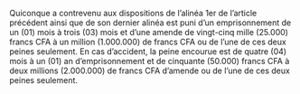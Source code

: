Quiconque a contrevenu aux dispositions de l’alinéa 1er de l’article précédent ainsi que de son dernier alinéa est puni d’un emprisonnement de un (01) mois à trois (03) mois et d’une amende de vingt-cinq mille (25.000) francs CFA à un million (1.000.000) de francs CFA ou de l’une de ces deux peines seulement.
En cas d’accident, la peine encourue est de quatre (04) mois à un (01) an d’emprisonnement et de cinquante (50.000) francs CFA à deux millions (2.000.000) de francs CFA d’amende ou de l’une de ces deux peines seulement.